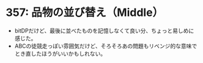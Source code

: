 # 357: 品物の並び替え（Middle）

- bitDPだけど、最後に並べたものを記憶しなくて良い分、ちょっと易しめに感じた。
- ABCの徒競走っぽい雰囲気だけど、そろそろあの問題もリベンジ的な意味でとき直したほうがいいかもしれない。
